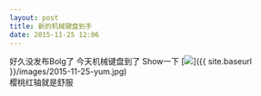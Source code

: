 ```yaml
---  
layout: post  
title: 新的机械键盘到手
date: 2015-11-25 12:06
---  
```


好久没发布Bolg了 今天机械键盘到了  Show一下
[<img src="{{ site.baseurl }}/images/2015-11-25-yum.jpg"/>]({{ site.baseurl }}/images/2015-11-25-yum.jpg)  
樱桃红轴就是舒服    